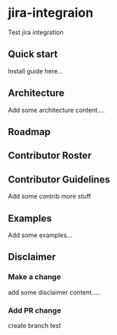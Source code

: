 # jira-integraion
Test jira integration

## Quick start
Install guide here...

## Architecture
Add some architecture content....

## Roadmap

## Contributor Roster

## Contributor Guidelines
Add some contrib more stuff

## Examples
Add some examples...

## Disclaimer

### Make a change   
add some disclaimer content.....

### Add PR change
create branch test
